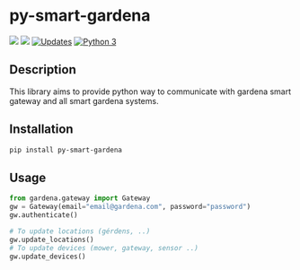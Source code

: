 # py-smart-gardena
<a href="https://codeclimate.com/github/grm/py-smart-gardena/maintainability"><img src="https://api.codeclimate.com/v1/badges/e1931021997308c01056/maintainability" /></a>
<a href="https://codeclimate.com/github/grm/py-smart-gardena/test_coverage"><img src="https://api.codeclimate.com/v1/badges/e1931021997308c01056/test_coverage" /></a>
[![Updates](https://pyup.io/repos/github/grm/py-smart-gardena/shield.svg)](https://pyup.io/repos/github/grm/py-smart-gardena/)
[![Python 3](https://pyup.io/repos/github/grm/py-smart-gardena/python-3-shield.svg)](https://pyup.io/repos/github/grm/py-smart-gardena/)


## Description

This library aims to provide python way to communicate with gardena smart gateway and all smart gardena systems.

## Installation

```sh
pip install py-smart-gardena
```

## Usage

```python
from gardena.gateway import Gateway
gw = Gateway(email="email@gardena.com", password="password")
gw.authenticate()

# To update locations (gérdens, ..)
gw.update_locations()
# To update devices (mower, gateway, sensor ..)
gw.update_devices()
```